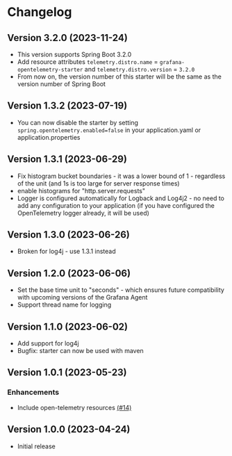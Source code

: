 # Changelog
                  
## Version 3.2.0 (2023-11-24)

* This version supports Spring Boot 3.2.0
* Add resource attributes `telemetry.distro.name` = `grafana-opentelemetry-starter` and `telemetry.distro.version` = `3.2.0`
* From now on, the version number of this starter will be the same as the version number of Spring Boot
  
## Version 1.3.2 (2023-07-19)
                                       
* You can now disable the starter by setting `spring.opentelemetry.enabled=false` in your application.yaml or application.properties

## Version 1.3.1 (2023-06-29)
                
* Fix histogram bucket boundaries - it was a lower bound of 1 - regardless of the unit (and 1s is too large for server response times)
* enable histograms for "http.server.requests" 
* Logger is configured automatically for Logback and Log4j2 - no need to add any configuration to your application (if you have configured the OpenTelemetry logger already, it will be used)

## Version 1.3.0 (2023-06-26)
                         
* Broken for log4j - use 1.3.1 instead

## Version 1.2.0 (2023-06-06)

* Set the base time unit to "seconds" - which ensures future compatibility with upcoming versions of the Grafana Agent 
* Support thread name for logging 

## Version 1.1.0 (2023-06-02)

* Add support for log4j
* Bugfix: starter can now be used with maven

## Version 1.0.1 (2023-05-23)

### Enhancements

* Include open-telemetry resources [(#14)](https://github.com/grafana/grafana-opentelemetry-starter/pull/14)

## Version 1.0.0 (2023-04-24)

* Initial release
